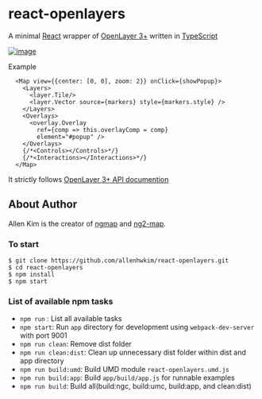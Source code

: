 # react-openlayers

A minimal [React](https://facebook.github.io/react/) 
wrapper of [OpenLayer 3+](https://openlayers.org/)
written in [TypeScript](https://www.typescriptlang.org/)

[![image](https://cloud.githubusercontent.com/assets/1437734/23288537/3735daaa-fa12-11e6-8f4b-9f7f75869f98.png)](https://rawgit.com/allenhwkim/react-openlayers/master/app/index.html)


Example
```
  <Map view={{center: [0, 0], zoom: 2}} onClick={showPopup}>
    <Layers>
      <layer.Tile/>
      <layer.Vector source={markers} style={markers.style} />
    </Layers>
    <Overlays>
      <overlay.Overlay 
        ref={comp => this.overlayComp = comp}
        element="#popup" />
    </Overlays>
    {/*<Controls></Controls>*/}
    {/*<Interactions></Interactions>*/}
  </Map>
```

It strictly follows [OpenLayer 3+ API documention](https://openlayers.org/en/latest/apidoc/)

## About Author
Allen Kim is the creator of [ngmap](https://github.com/allenhwkim/angularjs-google-maps) and
[ng2-map](https://github.com/ng2-ui/ng2-map).

### To start

    $ git clone https://github.com/allenhwkim/react-openlayers.git
    $ cd react-openlayers
    $ npm install
    $ npm start

### List of available npm tasks

  * `npm run` : List all available tasks
  * `npm start`: Run `app` directory for development using `webpack-dev-server` with port 9001
  * `npm run clean`: Remove dist folder
  * `npm run clean:dist`: Clean up unnecessary dist folder within dist and app directory
  * `npm run build:umd`: Build UMD module `react-openlayers.umd.js`
  * `npm run build:app`: Build `app/build/app.js` for runnable examples
  * `npm run build`: Build all(build:ngc, build:umc, build:app, and clean:dist)
